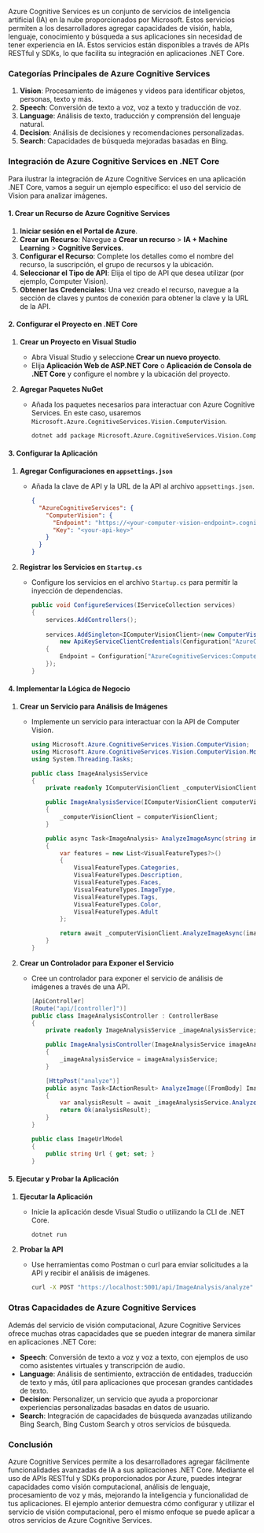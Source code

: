 Azure Cognitive Services es un conjunto de servicios de inteligencia artificial (IA) en la nube proporcionados por Microsoft. Estos servicios permiten a los desarrolladores agregar capacidades de visión, habla, lenguaje, conocimiento y búsqueda a sus aplicaciones sin necesidad de tener experiencia en IA. Estos servicios están disponibles a través de APIs RESTful y SDKs, lo que facilita su integración en aplicaciones .NET Core.

### Categorías Principales de Azure Cognitive Services

1. **Vision**: Procesamiento de imágenes y videos para identificar objetos, personas, texto y más.
2. **Speech**: Conversión de texto a voz, voz a texto y traducción de voz.
3. **Language**: Análisis de texto, traducción y comprensión del lenguaje natural.
4. **Decision**: Análisis de decisiones y recomendaciones personalizadas.
5. **Search**: Capacidades de búsqueda mejoradas basadas en Bing.

### Integración de Azure Cognitive Services en .NET Core

Para ilustrar la integración de Azure Cognitive Services en una aplicación .NET Core, vamos a seguir un ejemplo específico: el uso del servicio de Vision para analizar imágenes.

#### 1. Crear un Recurso de Azure Cognitive Services

1. **Iniciar sesión en el Portal de Azure**.
2. **Crear un Recurso**: Navegue a **Crear un recurso** > **IA + Machine Learning** > **Cognitive Services**.
3. **Configurar el Recurso**: Complete los detalles como el nombre del recurso, la suscripción, el grupo de recursos y la ubicación.
4. **Seleccionar el Tipo de API**: Elija el tipo de API que desea utilizar (por ejemplo, Computer Vision).
5. **Obtener las Credenciales**: Una vez creado el recurso, navegue a la sección de claves y puntos de conexión para obtener la clave y la URL de la API.

#### 2. Configurar el Proyecto en .NET Core

1. **Crear un Proyecto en Visual Studio**

   - Abra Visual Studio y seleccione **Crear un nuevo proyecto**.
   - Elija **Aplicación Web de ASP.NET Core** o **Aplicación de Consola de .NET Core** y configure el nombre y la ubicación del proyecto.

2. **Agregar Paquetes NuGet**

   - Añada los paquetes necesarios para interactuar con Azure Cognitive Services. En este caso, usaremos `Microsoft.Azure.CognitiveServices.Vision.ComputerVision`.

     ```bash
     dotnet add package Microsoft.Azure.CognitiveServices.Vision.ComputerVision
     ```

#### 3. Configurar la Aplicación

1. **Agregar Configuraciones en `appsettings.json`**

   - Añada la clave de API y la URL de la API al archivo `appsettings.json`.

     ```json
     {
       "AzureCognitiveServices": {
         "ComputerVision": {
           "Endpoint": "https://<your-computer-vision-endpoint>.cognitiveservices.azure.com/",
           "Key": "<your-api-key>"
         }
       }
     }
     ```

2. **Registrar los Servicios en `Startup.cs`**

   - Configure los servicios en el archivo `Startup.cs` para permitir la inyección de dependencias.

     ```csharp
     public void ConfigureServices(IServiceCollection services)
     {
         services.AddControllers();
         
         services.AddSingleton<IComputerVisionClient>(new ComputerVisionClient(
             new ApiKeyServiceClientCredentials(Configuration["AzureCognitiveServices:ComputerVision:Key"]))
         {
             Endpoint = Configuration["AzureCognitiveServices:ComputerVision:Endpoint"]
         });
     }
     ```

#### 4. Implementar la Lógica de Negocio

1. **Crear un Servicio para Análisis de Imágenes**

   - Implemente un servicio para interactuar con la API de Computer Vision.

     ```csharp
     using Microsoft.Azure.CognitiveServices.Vision.ComputerVision;
     using Microsoft.Azure.CognitiveServices.Vision.ComputerVision.Models;
     using System.Threading.Tasks;

     public class ImageAnalysisService
     {
         private readonly IComputerVisionClient _computerVisionClient;

         public ImageAnalysisService(IComputerVisionClient computerVisionClient)
         {
             _computerVisionClient = computerVisionClient;
         }

         public async Task<ImageAnalysis> AnalyzeImageAsync(string imageUrl)
         {
             var features = new List<VisualFeatureTypes?>()
             {
                 VisualFeatureTypes.Categories,
                 VisualFeatureTypes.Description,
                 VisualFeatureTypes.Faces,
                 VisualFeatureTypes.ImageType,
                 VisualFeatureTypes.Tags,
                 VisualFeatureTypes.Color,
                 VisualFeatureTypes.Adult
             };

             return await _computerVisionClient.AnalyzeImageAsync(imageUrl, features);
         }
     }
     ```

2. **Crear un Controlador para Exponer el Servicio**

   - Cree un controlador para exponer el servicio de análisis de imágenes a través de una API.

     ```csharp
     [ApiController]
     [Route("api/[controller]")]
     public class ImageAnalysisController : ControllerBase
     {
         private readonly ImageAnalysisService _imageAnalysisService;

         public ImageAnalysisController(ImageAnalysisService imageAnalysisService)
         {
             _imageAnalysisService = imageAnalysisService;
         }

         [HttpPost("analyze")]
         public async Task<IActionResult> AnalyzeImage([FromBody] ImageUrlModel model)
         {
             var analysisResult = await _imageAnalysisService.AnalyzeImageAsync(model.Url);
             return Ok(analysisResult);
         }
     }

     public class ImageUrlModel
     {
         public string Url { get; set; }
     }
     ```

#### 5. Ejecutar y Probar la Aplicación

1. **Ejecutar la Aplicación**

   - Inicie la aplicación desde Visual Studio o utilizando la CLI de .NET Core.

     ```bash
     dotnet run
     ```

2. **Probar la API**

   - Use herramientas como Postman o curl para enviar solicitudes a la API y recibir el análisis de imágenes.

     ```bash
     curl -X POST "https://localhost:5001/api/ImageAnalysis/analyze" -H "Content-Type: application/json" -d "{\"url\": \"https://example.com/image.jpg\"}"
     ```

### Otras Capacidades de Azure Cognitive Services

Además del servicio de visión computacional, Azure Cognitive Services ofrece muchas otras capacidades que se pueden integrar de manera similar en aplicaciones .NET Core:

- **Speech**: Conversión de texto a voz y voz a texto, con ejemplos de uso como asistentes virtuales y transcripción de audio.
- **Language**: Análisis de sentimiento, extracción de entidades, traducción de texto y más, útil para aplicaciones que procesan grandes cantidades de texto.
- **Decision**: Personalizer, un servicio que ayuda a proporcionar experiencias personalizadas basadas en datos de usuario.
- **Search**: Integración de capacidades de búsqueda avanzadas utilizando Bing Search, Bing Custom Search y otros servicios de búsqueda.

### Conclusión

Azure Cognitive Services permite a los desarrolladores agregar fácilmente funcionalidades avanzadas de IA a sus aplicaciones .NET Core. Mediante el uso de APIs RESTful y SDKs proporcionados por Azure, puedes integrar capacidades como visión computacional, análisis de lenguaje, procesamiento de voz y más, mejorando la inteligencia y funcionalidad de tus aplicaciones. El ejemplo anterior demuestra cómo configurar y utilizar el servicio de visión computacional, pero el mismo enfoque se puede aplicar a otros servicios de Azure Cognitive Services.